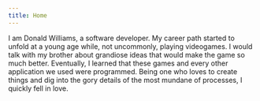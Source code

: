 ```yaml
---
title: Home
---
```


I am Donald Williams, a software developer. 
My career path started to unfold at a young age while, not uncommonly, playing videogames.
I would talk with my brother about grandiose ideas that would make the game so much better.
Eventually, I learned that these games and every other application we used were programmed.
Being one who loves to create things and dig into the gory details of the most mundane of processes,
I quickly fell in love.